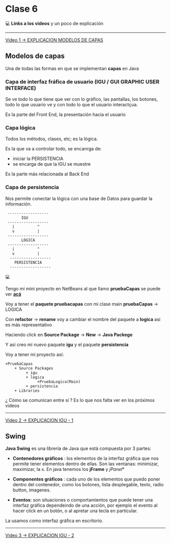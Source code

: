 # Clase 6


:computer: **Links a los videos** y un poco de explicación

---

[Video 1 -> EXPLICACION MODELOS DE CAPAS](https://www.youtube.com/watch?v=C6J0TOlCieM)


## Modelos de capas

Una de todas las formas en que se implementan **capas** en Java

### Capa de interfaz fráfica de usuario (IGU / GUI GRAPHIC USER INTERFACE)

Se ve todo lo que tiene que ver con lo gráfico, las pantallas, los botones, todo lo que usuario ve y con todo lo que el usuario interactçua.

Es la parte del Front End, la presentación hacia el usuario


### Capa lógica

Todos los métodos, clases, etc; es la lógica.

Es la que va a controlar todo, se encanrga de:
  * iniciar la PERSISTENCIA
  * se encarga de que la IGU se muestre

Es la parte más relacionada al Back End

### Capa de persistencia

Nos permite conectar la lógica con una base de Datos para guardar la información.

```
 ------------------
       IGU
 ------------------  
   |          ^
   v          |
 ------------------
       LOGICA
 ------------------  
   |          ^
   v          |
  ------------------ 
    PERSISTENCIA
  ------------------ 
```

:computer:

Tengo mi mini proyecto en NetBeans al que llamo **pruebaCapas** se puede ver [**acá**]()

Voy a tener el **paquete pruebacapas** con mi clase main **pruebaCapas** -> LOGICA

Con **refactor** -> **rename** voy a cambiar el nombre del paquete a **logica** asi es más representativo

Haciendo click en **Source Package** -> **New** -> **Java Packege**

Y asi creo mi nuevo paquete **igu** y el paquete **persistencia**

Voy a tener mi proyecto así:

```
+PruebaCapas
    + Source Packages
         + igu
         + logica
              +PruebaLogica(Main)
         + persistencia   
    + Libraries    

```

¿ Cómo se comunican entre sí ? Es lo que nos falta ver en los próximos videos


---

[ Video 2 -> EXPLICACION IGU - 1](https://www.youtube.com/watch?v=Fc4uFeMXBS8)

## Swing

**Java Swing** es una librería de Java que está compuesta por 3 partes:

 * **Contenedores gráficos** : los elementos de la interfaz gráfica que nos permite tener elementos dentro de ellas. Son las ventanas: minimizar, maximizar, la x. En java tenemos los **jFrame** y *jPanel**
 
 * **Componentes gráficos** : cada uno de los elementos que puedo poner dentro del contenedor, como los botones, lista desplegable, texto, radio button, imagenes.
 
 * **Eventos**: son situaciones o comportamientos que puede tener una interfaz gráfica dependeindo de una acción, por ejemplo el evento al hacer click en un botón, o al apretar una tecla en particular.

La usamos como interfaz gráfica en escritorio.


---

[Video 3 -> EXPLICACION IGU - 2](https://www.youtube.com/watch?v=DAU0rDqcArs)

